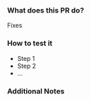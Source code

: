 ### What does this PR do?

Fixes <!-- #enter issue number here -->

<!-- A brief description of the change being made with this pull request. -->

### How to test it

* Step 1
* Step 2
* ...

### Additional Notes

<!--
    You can add anything you want here, an explanation on the way you built your implementation,
    precisions on the origin of the bug, etc.
 -->
